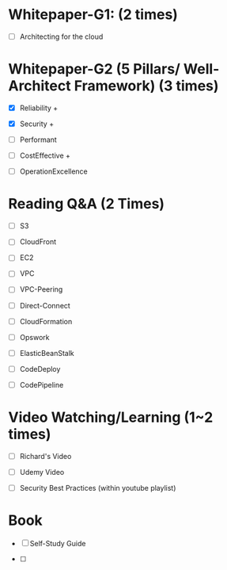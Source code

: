 # Whitepaper-G1: (2 times)

- [ ] Architecting for the cloud

# Whitepaper-G2 (5 Pillars/ Well-Architect Framework) (3 times)

- [x] Reliability +

- [x] Security +

- [ ] Performant

- [ ] CostEffective +

- [ ] OperationExcellence

# Reading Q&A (2 Times)

- [ ] S3

- [ ] CloudFront

- [ ] EC2

- [ ] VPC

- [ ] VPC-Peering

- [ ] Direct-Connect

- [ ] CloudFormation

- [ ] Opswork 

- [ ] ElasticBeanStalk

- [ ] CodeDeploy

- [ ] CodePipeline

# Video Watching/Learning (1~2 times)

- [ ]  Richard's Video

- [ ]  Udemy Video

- [ ] Security Best Practices (within youtube playlist)

# Book

- [ ]  Self-Study Guide

- [ ]  
